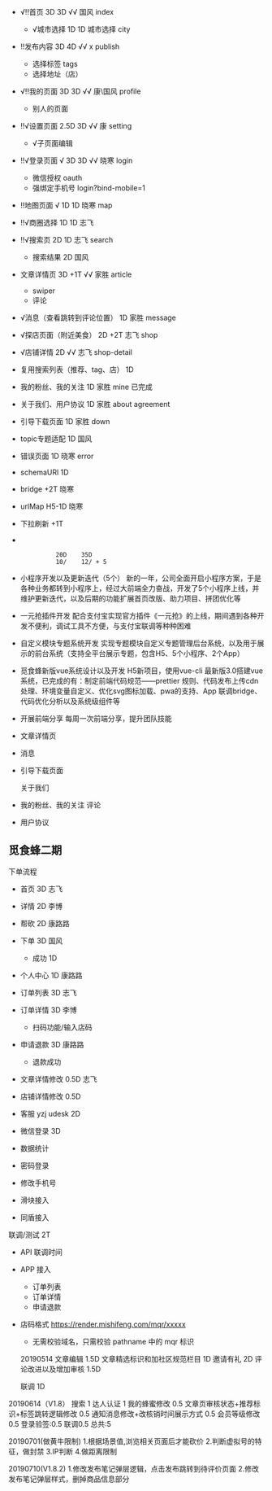 - √!!首页        3D     3D    √√ 国风    index
  - √城市选择     1D     1D       城市选择    city
- !!发布内容     3D     4D    √√ x    publish
  - 选择标签                            tags
  - 选择地址（店）
- √!!我的页面     3D     3D    √√ 康\国风     profile
  - 别人的页面
- !!√设置页面     2.5D   3D    √√ 康     setting
  - √子页面编辑
- !!√登录页面    √  3D   3D    √√ 晓寒    login
  - 微信授权                             oauth
  - 强绑定手机号                          login?bind-mobile=1
- !!地图页面    √  1D   1D       晓寒     map
- !!√商圈选择      1D    1D       志飞
- !!√搜索页        2D    1D       志飞    search
  - 搜索结果            2D       国风
- 文章详情页            3D      +1T   √√ 家胜  article
  - swiper
  - 评论
- √消息（查看跳转到评论位置）   1D           家胜  message
- √探店页面（附近美食）        2D  +2T      志飞  shop
- √店铺详情                  2D        √√ 志飞  shop-detail
- 复用搜索列表（推荐、tag、店）      1D
- 我的粉丝、我的关注         1D          家胜 mine 已完成
- 关于我们、用户协议         1D          家胜 about agreement
- 引导下载页面              1D          家胜 down
- topic专题适配            1D          国风
- 错误页面                 1D          晓寒 error

- schemaURl        1D
- bridge                 +2T   晓寒
- urlMap              H5-1D    晓寒
- 下拉刷新                +1T
-

                 20D    35D
                 10/    12/ + 5

- 小程序开发以及更新迭代（5个）
  新的一年，公司全面开启小程序方案，于是各种业务都转到小程序上，经过大前端全力奋战，开发了5个小程序上线，并维护更新迭代，以及后期的功能扩展首页改版、助力项目、拼团优化等

- 一元抢插件开发
  配合支付宝实现官方插件《一元抢》的上线，期间遇到各种开发不便利，调试工具不方便，与支付宝联调等种种困难

- 自定义模块专题系统开发
  实现专题模块自定义专题管理后台系统，以及用于展示的前台系统（支持全平台展示专题，包含H5、5个小程序、2个App）

- 觅食蜂新版vue系统设计以及开发
  H5新项目，使用vue-cli 最新版3.0搭建vue 系统，已完成的有：制定前端代码规范——prettier 规则、代码发布上传cdn处理、环境变量自定义、优化svg图标加载、pwa的支持、App 联调bridge、代码优化分析以及系统级组件等

- 开展前端分享
  每周一次前端分享，提升团队技能



- 文章详情页
- 消息
- 引导下载页面



  关于我们
- 我的粉丝、我的关注
  评论
- 用户协议

## 觅食蜂二期

下单流程

- 首页 3D 志飞
- 详情 2D 李博
- 帮砍 2D 康路路
- 下单 3D 国风
  - 成功 1D
- 个人中心 1D 康路路
- 订单列表 3D 志飞
- 订单详情 3D 李博
  - 扫码功能/输入店码
- 申请退款 3D 康路路
  - 退款成功
- 文章详情修改 0.5D 志飞
- 店铺详情修改 0.5D

- 客服 yzj udesk 2D
- 微信登录 3D

- 数据统计
- 密码登录
- 修改手机号
- 滑块接入
- 同盾接入

联调/测试 2T

- API 联调时间
- APP 接入
  - 订单列表
  - 订单详情
  - 申请退款

- 店码格式 https://render.mishifeng.com/mqr/xxxxx
  - 无需校验域名，只需校验 pathname 中的 mqr 标识

  20190514
  文章编辑  1.5D
  文章精选标识和加社区规范栏目 1D
  邀请有礼 2D
  评论改进以及增加审核 1.5D

  联调 1D


20190614（V1.8）
搜索 1
达人认证 1
我的蜂蜜修改 0.5
文章页审核状态+推荐标识+标签跳转逻辑修改 0.5
通知消息修改+改核销时间展示方式 0.5
会员等级修改 0.5
登录验签:0.5
联调0.5
总共:5

20190701(做黄牛限制)
1.根据场景值,浏览相关页面后才能砍价
2.判断虚拟号的特征，做封禁
3.IP判断
4.做距离限制

20190710(V1.8.2)
1.修改发布笔记弹层逻辑，点击发布跳转到待评价页面
2.修改发布笔记弹层样式，删掉商品信息部分

